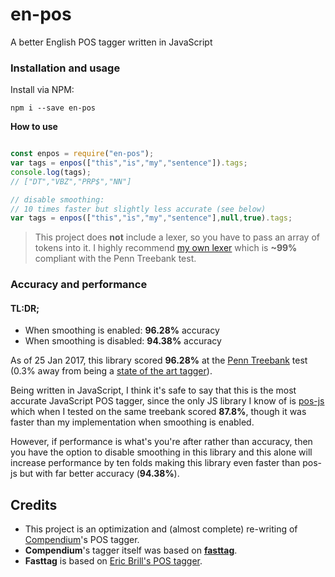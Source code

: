 # en-pos
A better English POS tagger written in JavaScript

### Installation and usage

Install via NPM:

```
npm i --save en-pos
```

**How to use**

```javascript

const enpos = require("en-pos");
var tags = enpos(["this","is","my","sentence"]).tags;
console.log(tags);
// ["DT","VBZ","PRP$","NN"]

// disable smoothing:
// 10 times faster but slightly less accurate (see below)
var tags = enpos(["this","is","my","sentence"],null,true).tags;

```

> This project does **not** include a lexer, so you have to pass an array of tokens into it. I highly recommend [my own lexer](https://github.com/alexcorvi/lexed) which is **~99%** compliant with the Penn Treebank test.

### Accuracy and performance

#### TL:DR;

- When smoothing is enabled: **96.28%** accuracy
- When smoothing is disabled: **94.38%** accuracy

As of 25 Jan 2017, this library scored **96.28%** at the [Penn Treebank](http://www.cis.upenn.edu/~treebank/) test (0.3% away from being a [state of the art tagger](https://www.aclweb.org/aclwiki/index.php?title=POS_Tagging_(State_of_the_art))).

Being written in JavaScript, I think it's safe to say that this is the most accurate JavaScript POS tagger, since the only JS library I know of is [pos-js](https://github.com/neopunisher/pos-js) which when I tested on the same treebank scored **87.8%**, though it was faster than my implementation when smoothing is enabled.

However, if performance is what's you're after rather than accuracy, then you have the option to disable smoothing in this library and this alone will increase performance by ten folds making this library even faster than pos-js but with far better accuracy (**94.38%**).

## Credits
* This project is an optimization and (almost complete) re-writing of [Compendium](https://github.com/Ulflander/compendium-js)'s POS tagger.
* **Compendium**'s tagger itself was based on **[fasttag](https://github.com/mark-watson/fasttag_v2)**.
* **Fasttag** is based on [Eric Brill's POS tagger](https://en.wikipedia.org/wiki/Brill_tagger).